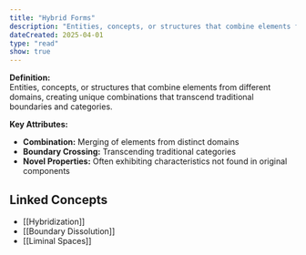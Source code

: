 ```yaml
---
title: "Hybrid Forms"
description: "Entities, concepts, or structures that combine elements from different domains, creating unique combinations that transcend traditional boundaries and categories."
dateCreated: 2025-04-01
type: "read"
show: true
---
```


**Definition:**  
Entities, concepts, or structures that combine elements from different domains, creating unique combinations that transcend traditional boundaries and categories.

**Key Attributes:**  
- **Combination:** Merging of elements from distinct domains  
- **Boundary Crossing:** Transcending traditional categories  
- **Novel Properties:** Often exhibiting characteristics not found in original components

## Linked Concepts
- [[Hybridization]]
- [[Boundary Dissolution]]
- [[Liminal Spaces]]
